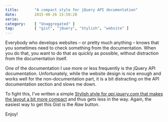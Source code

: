 ```yaml
---
title:       "A compact style for jQuery API documentation"
date:        2015-08-26 15:50:28
serie:       
category:    [ "Unaggregated" ]
tag:         [ "gist", "jQuery", "Stylish", "website" ]
---
```


Everybody who develops websites – or pretty much anything – knows that you sometimes need to check something from the documentation. When you do that, you want to do that as quickly as possible, without distraction from the documentation itself.

One of the documentation I use more or less frequently is the jQuery API documentation. Unfortunately, while the website design is nice enough and works well for the non-documentation part, it is a bit distracting on the API documentation section and slows me down.

To fight this, I've written a simple [Stylish style for *api.jquery.com* that makes the layout a bit more compact](https://gist.github.com/knomepasi/a1fd746f45627f271e70) and thus gets less in the way. Again, the easiest way to get this Gist is the *Raw* button.

Enjoy!
